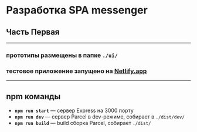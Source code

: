 # Разработка SPA messenger 
## Часть Первая
---
### **прототипы размещены в папке `./ui/`**

### тестовое приложение запущено на [Netlify.app](https://middle-spa-aleksakko.netlify.app/)
---
## npm команды

- **`npm run start`** — сервер Express на 3000 порту
- **`npm run dev`** — сервер Parcel в dev-режиме, собирает в `./dist/dev/`
- **`npm run build`** — build сборка Parcel, собирает `./dist/`
